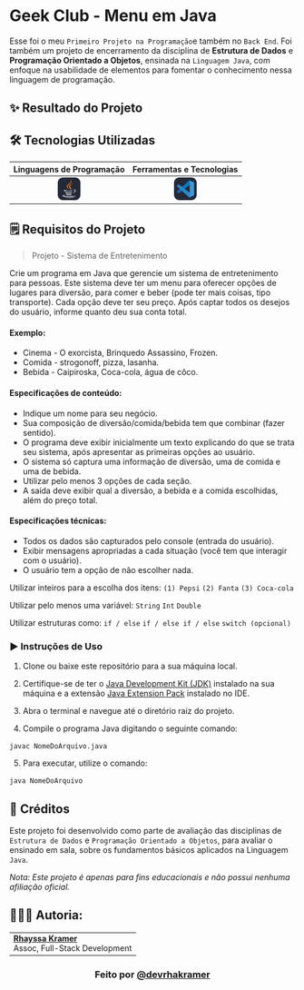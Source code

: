 # Geek Club - Menu em Java

Esse foi o meu `Primeiro Projeto na Programação`e também no `Back End`. Foi também um projeto de encerramento da disciplina de **Estrutura de Dados** e **Programação Orientado a Objetos**, ensinada na `Linguagem Java`, com enfoque na usabilidade de elementos para fomentar o conhecimento nessa linguagem de programação.
  
## ✨ Resultado do Projeto
  
## 🛠️ Tecnologias Utilizadas
  
| Linguagens de Programação | Ferramentas e Tecnologias |
| :-----------------: | :-----------------------: |
| <img height="40" src="https://github.com/rhayssakramer/rhayssakramer/blob/main/assets/icon/Java-Dark.svg"> | <img height="40" src="https://github.com/rhayssakramer/rhayssakramer/blob/main/assets/icon/VSCode-Dark.svg">
  
## 🗒️ Requisitos do Projeto
  
> Projeto - Sistema de Entretenimento
  
Crie um programa em Java que gerencie um sistema de entretenimento para pessoas. Este sistema deve ter um menu para oferecer opções de lugares para diversão, para comer e beber (pode ter mais coisas, tipo transporte). Cada opção deve ter seu preço. Após captar todos os desejos do usuário, informe quanto deu sua conta total.

#### Exemplo:
- Cinema - O exorcista, Brinquedo Assassino, Frozen.
- Comida - strogonoff, pizza, lasanha.
- Bebida - Caipiroska, Coca-cola, água de côco.

#### Especificações de conteúdo:
- Indique um nome para seu negócio.
- Sua composição de diversão/comida/bebida tem que combinar (fazer sentido).
- O programa deve exibir inicialmente um texto explicando do que se trata seu sistema, após apresentar as primeiras opções ao usuário.
- O sistema só captura uma informação de diversão, uma de comida e uma de bebida.
- Utilizar pelo menos 3 opções de cada seção.
- A saída deve exibir qual a diversão, a bebida e a comida escolhidas, além do preço total.

#### Especificações técnicas:
- Todos os dados são capturados pelo console (entrada do usuário).
- Exibir mensagens apropriadas a cada situação (você tem que interagir com o usuário).
- O usuário tem a opção de não escolher nada.

Utilizar inteiros para a escolha dos itens:
`(1) Pepsi`
`(2) Fanta`
`(3) Coca-cola`

Utilizar pelo menos uma variável:
`String`
`Int`
`Double`

Utilizar estruturas como:
`if / else`
`if / else if / else`
`switch (opcional)`
  
### ▶️ Instruções de Uso

1. Clone ou baixe este repositório para a sua máquina local.

2. Certifique-se de ter o [Java Development Kit (JDK)](https://www.oracle.com/br/java/technologies/downloads/) instalado na sua máquina e a extensão [Java Extension Pack](https://code.visualstudio.com/docs/java/extensions) instalado no IDE.

3. Abra o terminal e navegue até o diretório raiz do projeto.

4. Compile o programa Java digitando o seguinte comando:
```
javac NomeDoArquivo.java
```
5. Para executar, utilize o comando:
```
java NomeDoArquivo
```
  
## 🔗 Créditos
Este projeto foi desenvolvido como parte de avaliação das disciplinas de `Estrutura de Dados` e `Programação Orientado a Objetos`, para avaliar o ensinado em sala, sobre os fundamentos básicos aplicados na Linguagem `Java`.

*Nota: Este projeto é apenas para fins educacionais e não possui nenhuma afiliação oficial.*
  
## 👩🏼‍💻 Autoria:
<table style="border=0">
  <tr>
    <td align="left">
      <a href="https://github.com/rhayssakramer">
        <span><b>Rhayssa Kramer</b></span>
      </a>
      <br>
      <span>Assoc, Full-Stack Development</span>
    </td>
  </tr>
</table>

### <div align="center">Feito por <a href="https://github.com/rhayssakramer">@devrhakramer</a></div>
